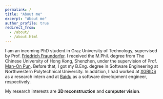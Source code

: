 ```yaml
---
permalink: /
title: "About me"
excerpt: "About me"
author_profile: true
redirect_from: 
  - /about/
  - /about.html
---
```


I am an incoming PhD student in Graz University of Technology, supervised by Prof. [Friedrich Fraundorfer](https://www.tugraz.at/institute/icg/research/team-fraundorfer/people/friedrich-fraundorfer/). I received the M.Phil. degree from The Chinese University of Hong Kong, Shenzhen, under the supervision of Prof. [Man-On Pun](https://mypage.cuhk.edu.cn/academics/simonpun/member/director_simonpun.html). Before that, I got my B.Eng. degree in Software Engineering at Northwestern Polytechnical University. In addition, I had worked at [XGRIDS](https://www.xgrids.cn/) as a research intern and at [Baidu](https://intl.cloud.baidu.com/) as a software development engineer, respectively.

My research interests are **3D reconstruction** and **computer vision**.
